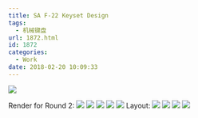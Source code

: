 ```yaml
---
title: SA F-22 Keyset Design
tags:
  - 机械键盘
url: 1872.html
id: 1872
categories:
  - Work
date: 2018-02-20 10:09:33
---
```


![](http://image.psdpi.com/image/f-22/sa_F22_68_oc2.jpg-1920)

<!-- more -->

Render for Round 2:
![](http://image.psdpi.com/image/f-22/sa_F22_68_oc2.jpg-1920)
![](http://image.psdpi.com/image/f-22/sa_F22_68_oc.jpg-1920)
![](http://image.psdpi.com/image/f-22/sa_F22_68_oc3.jpg-1920)
![](http://image.psdpi.com/image/f-22/sa_F22_87_oc.jpg-1920)
![](http://image.psdpi.com/image/f-22/sa_F22_87_oc2.jpg-1920) 
Layout: 
![](http://image.psdpi.com/image/f-22sa_F22_a.jpg-1920)
![](http://image.psdpi.com/image/f-22sa_F22_b.jpg-1920)
![](http://image.psdpi.com/image/f-22sa_F22_m.jpg-1920)
![](http://image.psdpi.com/image/f-22sa_F22_style.jpg-1920) 